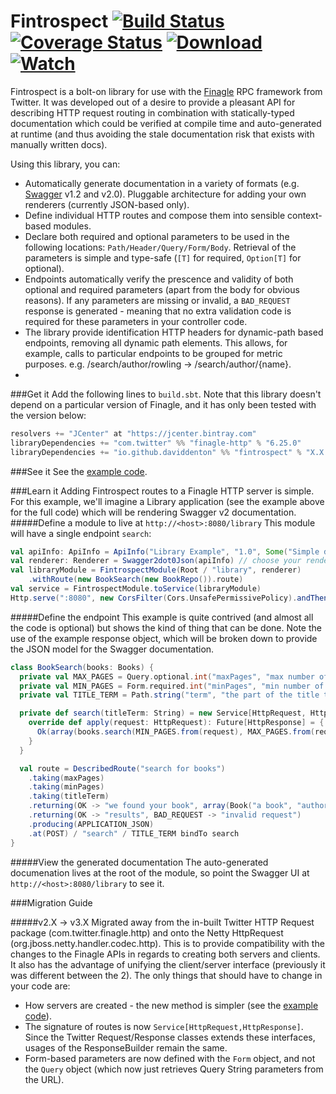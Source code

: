 Fintrospect [![Build Status](https://travis-ci.org/daviddenton/fintrospect.svg)](https://travis-ci.org/daviddenton/fintrospect) [![Coverage Status](https://coveralls.io/repos/daviddenton/fintrospect/badge.svg?branch=master)](https://coveralls.io/r/daviddenton/fintrospect?branch=master) [![Download](https://api.bintray.com/packages/daviddenton/maven/fintrospect/images/download.svg) ](https://bintray.com/daviddenton/maven/fintrospect/_latestVersion) [ ![Watch](https://www.bintray.com/docs/images/bintray_badge_color.png) ](https://bintray.com/daviddenton/maven/fintrospect/view?source=watch)
===========

Fintrospect is a bolt-on library for use with the [Finagle](http://twitter.github.io/finagle/) RPC framework from Twitter. It was developed out of a desire to provide a pleasant API for describing HTTP request routing in combination with statically-typed documentation which could be verified at compile time and auto-generated at runtime (and thus avoiding the stale documentation risk that exists with manually written docs).

Using this library, you can:
- Automatically generate documentation in a variety of formats (e.g. [Swagger](http://swagger.io/) v1.2 and v2.0). Pluggable architecture for adding your own renderers (currently JSON-based only).
- Define individual HTTP routes and compose them into sensible context-based modules.
- Declare both required and optional parameters to be used in the following locations: ```Path/Header/Query/Form/Body```. Retrieval of the parameters is simple and type-safe (```[T]``` for required, ```Option[T]``` for optional). 
- Endpoints automatically verify the prescence and validity of both optional and required parameters (apart from the body for obvious reasons). If any parameters are missing or invalid, a ```BAD_REQUEST``` response is generated - meaning that no extra validation code is required for these parameters in your controller code.
- The library provide identification HTTP headers for dynamic-path based endpoints, removing all dynamic path elements. This allows, for example, calls to particular endpoints to be grouped for metric purposes. e.g. /search/author/rowling -> /search/author/{name}.
- 
###Get it
Add the following lines to ```build.sbt```. Note that this library doesn't depend on a particular version of Finagle,
and it has only been tested with the version below:

```scala
resolvers += "JCenter" at "https://jcenter.bintray.com"
libraryDependencies += "com.twitter" %% "finagle-http" % "6.25.0"
libraryDependencies += "io.github.daviddenton" %% "fintrospect" % "X.X.X"
```

###See it
See the [example code](https://github.com/daviddenton/fintrospect/tree/master/src/test/scala/examples).

###Learn it
Adding Fintrospect routes to a Finagle HTTP server is simple. For this example, we'll imagine a Library application (see the example above for the full code) which will be rendering Swagger v2 documentation.
#####Define a module to live at ```http://<host>:8080/library```
This module will have a single endpoint ```search```:
```scala
val apiInfo: ApiInfo = ApiInfo("Library Example", "1.0", Some("Simple description"))
val renderer: Renderer = Swagger2dot0Json(apiInfo) // choose your renderer implementation
val libraryModule = FintrospectModule(Root / "library", renderer)
    .withRoute(new BookSearch(new BookRepo()).route)
val service = FintrospectModule.toService(libraryModule)
Http.serve(":8080", new CorsFilter(Cors.UnsafePermissivePolicy).andThen(service)) 
```
#####Define the endpoint
This example is quite contrived (and almost all the code is optional) but shows the kind of thing that can be done. Note the use of the example response object, which will be broken down to provide the JSON model for the Swagger documentation.
```scala
class BookSearch(books: Books) {
  private val MAX_PAGES = Query.optional.int("maxPages", "max number of pages in book")
  private val MIN_PAGES = Form.required.int("minPages", "min number of pages in book")
  private val TITLE_TERM = Path.string("term", "the part of the title to look for")

  private def search(titleTerm: String) = new Service[HttpRequest, HttpResponse] {
    override def apply(request: HttpRequest): Future[HttpResponse] = {
      Ok(array(books.search(MIN_PAGES.from(request), MAX_PAGES.from(request).getOrElse(Integer.MAX_VALUE), titleTerm).map(_.toJson)))
    }
  }

  val route = DescribedRoute("search for books")
    .taking(maxPages)
    .taking(minPages)
    .taking(titleTerm)
    .returning(OK -> "we found your book", array(Book("a book", "authorName", 99).toJson))
    .returning(OK -> "results", BAD_REQUEST -> "invalid request")
    .producing(APPLICATION_JSON)
    .at(POST) / "search" / TITLE_TERM bindTo search
}
```

#####View the generated documentation
The auto-generated documenation lives at the root of the module, so point the Swagger UI at ```http://<host>:8080/library``` to see it.

###Migration Guide

#####v2.X -> v3.X
Migrated away from the in-built Twitter HTTP Request package (com.twitter.finagle.http) and onto the Netty HttpRequest
(org.jboss.netty.handler.codec.http). This is to provide compatibility with the changes to the Finagle APIs in regards
to creating both servers and clients. It also has the advantage of unifying the client/server interface (previously it
was different between the 2). The only things that should have to change in your code are:

  - How servers are created - the new method is simpler (see the [example code](https://github.com/daviddenton/fintrospect/tree/master/src/test/scala/examples)).
  - The signature of routes is now ```Service[HttpRequest,HttpResponse]```. Since the Twitter Request/Response classes
   extends these interfaces, usages of the ResponseBuilder remain the same.
  - Form-based parameters are now defined with the ```Form``` object, and not the ```Query``` object (which now just retrieves Query String parameters from the URL).

